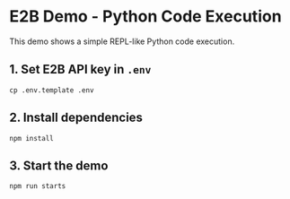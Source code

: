 # E2B Demo - Python Code Execution
This demo shows a simple REPL-like Python code execution.

## 1. Set E2B API key in `.env`
```
cp .env.template .env
```
## 2. Install dependencies
```
npm install
```
## 3. Start the demo
```
npm run starts
```

